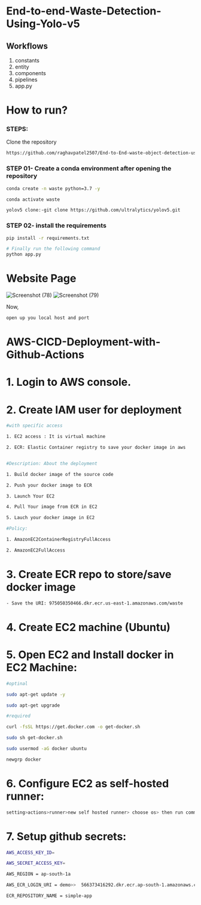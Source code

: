 # End-to-end-Waste-Detection-Using-Yolo-v5

## Workflows

1. constants
2. entity
3. components
4. pipelines
5. app.py


# How to run?
### STEPS:

Clone the repository

```bash
https://github.com/raghavpatel2507/End-to-End-waste-object-detection-using-yolo-v5.git
```
### STEP 01- Create a conda environment after opening the repository

```bash
conda create -n waste python=3.7 -y
```

```bash
conda activate waste
```

```bash
yolov5 clone:-git clone https://github.com/ultralytics/yolov5.git
```

### STEP 02- install the requirements
```bash
pip install -r requirements.txt
```


```bash
# Finally run the following command
python app.py
```

# Website Page
![Screenshot (78)](https://github.com/raghavpatel2507/End-to-End-waste-object-detection-using-yolo-v5/assets/127617393/d040d9c8-3fb4-4d2a-b848-2b126fc8008f)
![Screenshot (79)](https://github.com/raghavpatel2507/End-to-End-waste-object-detection-using-yolo-v5/assets/127617393/72ba7141-7c03-43b3-8983-b51e44f6bfbd)



Now,
```bash
open up you local host and port
```

# AWS-CICD-Deployment-with-Github-Actions

# 1. Login to AWS console.
# 2. Create IAM user for deployment
```bash
#with specific access

1. EC2 access : It is virtual machine

2. ECR: Elastic Container registry to save your docker image in aws


#Description: About the deployment

1. Build docker image of the source code

2. Push your docker image to ECR

3. Launch Your EC2 

4. Pull Your image from ECR in EC2

5. Lauch your docker image in EC2

#Policy:

1. AmazonEC2ContainerRegistryFullAccess

2. AmazonEC2FullAccess
```

# 3. Create ECR repo to store/save docker image
```bash
- Save the URI: 975050350466.dkr.ecr.us-east-1.amazonaws.com/waste
```
# 4. Create EC2 machine (Ubuntu)
# 5. Open EC2 and Install docker in EC2 Machine:
```bash
#optinal

sudo apt-get update -y

sudo apt-get upgrade

#required

curl -fsSL https://get.docker.com -o get-docker.sh

sudo sh get-docker.sh

sudo usermod -aG docker ubuntu

newgrp docker
```

# 6. Configure EC2 as self-hosted runner:
```bash
setting>actions>runner>new self hosted runner> choose os> then run command one by one
```

# 7. Setup github secrets:
```bash
AWS_ACCESS_KEY_ID=

AWS_SECRET_ACCESS_KEY=

AWS_REGION = ap-south-1a

AWS_ECR_LOGIN_URI = demo>>  566373416292.dkr.ecr.ap-south-1.amazonaws.com

ECR_REPOSITORY_NAME = simple-app
```

